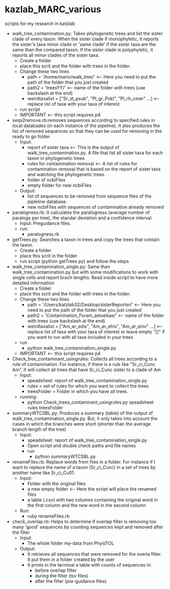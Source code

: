 # kazlab_MARC_various
scripts for my research in katzlab

* walk_tree_contamination.py: Takes phylogenetic trees and list the sister clade of every taxon. When the sister clade if monophyletic, it reports the sister's taxa minor clade or 'same clade' if the sister taxa are the same than the compared taxon. If the sister clade is polyphyletic, it reports all minor clades of the sister taxa.
	* Create a folder
	* place this scrit and the folder with trees in the folder.
	* Change these two lines
		* path = '/home/mario/walk_tree/'   <-- Here you need to put the path of the folder that you just created
		* path2 = 'treesYY/'   <-- name of the folder with trees (use backslash at the end)
		* weirdtaxalist = ["Sr_st_psub", "Pl_gr_Pokl", "Pl_rh_cmer" ...] <-- replace list of taxa with your taxa of interest
	* run script
	* IMPORTANT <-- this script requires p4
* seqs2remove.rb:removes sequences according to specified rules in local databades (in each instance of the pipeline). It also produces the list of removed sequences so that they can be used for removing in the ready to go folder 
  * Input:
    * report of sister taxa <-- This is the output of walk_tree_contamination.py. A file that list all sister taxa for each taxon in phylogenetic trees
    * rules for contamination removal <-- A list of rules for contamination removal that is based on the report of sister taxa and watching the phylogenetic trees.
    * folder of ncbiFiles
    * empty folder for new ncbiFiles
  * Output:
    * list of sequences to be removed from sequence files of the pipleline database.
    * new ncbiFiles with sequences of contamination already removed
* paralogness.rb: It calculates the paralogness (average number of paralogs per tree), the standar deviation and a confidence interval.
	* Input: Preguidance files.
	* run:
		* paralogness.rb
* getTrees.py: Searches a taxon in trees and copy the trees that contain the taxon.
	* Create a folder
	* place this scrit in the folder
	* run script (python getTrees.py) and follow the steps 
* walk_tree_contamination_single.py: Same than walk_tree_contamination.py but with some modifications to work with single cells and report brach lengths. Read inside script to have more detailed information
	* Create a folder
	* place this scrit and the folder with trees in the folder.
	* Change these two lines
		* path = '/Users/katzlab32/Desktop/sisterReporter/'   <-- Here you need to put the path of the folder that you just created
		* path2 = 'Contamination_Foram_amoebae/'  <-- name of the folder with trees (use backslash at the end)
		* weirdtaxalist = ["Am_ar_edis", "Am_ar_ehis", "Am_ar_einv" ...] <-- replace list of taxa with your taxa of interest or leave empty "[]" if you want to run with all taxa included in your trees
	* run
		* python walk_tree_contamination_single.py
	* IMPORTANT <-- this script requires p4
* Check_tree_contaminant_usingrules: Collects all trees according to a rule of contamination. For instance, if there is a rule like "Sr_ci_Cunc Am", It will collect all trees that have Sr_ci_Cunc sister to a clade of Am
	* Input: 
		* speadsheet: report of walk_tree_contamination_single.py
		* rules = set of rules for which you want to collect the trees
		* treesFolder = Folder in which you have all trees.
	* running: 
		* python Check_trees_contaminant_usingrules.py speadsheet rules treesFolder
* summaryWTCSBL.py: Produces a summary (table) of the output of walk_tree_contamination_single.py. But, it only takes into account the cases in which the branches were short (shorter than the average branch length of the tree)
	* Input:
		* speadsheet: report of walk_tree_contamination_single.py
		* Open script and double check paths and file names
		* run
			* python summaryWTCSBL.py
* renameFiles.rb: Replace words from files in a folder. For instance if I want to replace the name of a taxon (Sr_ci_Cunc) in a set of trees by another name like Sr_ci_Cu01. 
	* Input:
		* Folder with the original files
		* a new empty folder <-- Here the script will place the renamed files
		* a table (.csv) with two columns containing the original word in the first column and the new word in the second column
	* Run: 
		* ruby renameFiles.rb
* check_overlap.rb: Helps to determine if overlap filter is removing too many 'good' sequences by counting sequences kept and removed after the filter
	* Input:
		* The whole folder my-data from PhyloTOL
	* Output: 
		* It retrieves all sequences that were removed for the overla filter. It put them in a folder created by the user
		* It prints in the terminal a table with counts of sequences in:
			* before overlap filter
			* during the filter (tsv files)
			* after the filter (pre-guidance files)